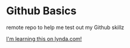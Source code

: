 # Github Basics
remote repo to help me test out my Github skillz

[I'm learning this on lynda.com!](http://www.lynda.com)
